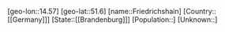 ﻿---
location: [51.6,14.57]
type: City
tags:
- geo/City


SpocWebEntityId: 30289
isDeleted: false
confidential: public

---
[geo-lon::14.57]
[geo-lat::51.6]
[name::Friedrichshain]
[Country::[[Germany]]]
[State::[[Brandenburg]]]
[Population::]
[Unknown::]

